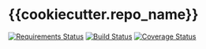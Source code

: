 # {{cookiecutter.repo_name}}

[![Requirements Status](https://requires.io/github/fernandoe/{{cookiecutter.repo_name}}/requirements.svg?branch=master)](https://requires.io/github/fernandoe/{{cookiecutter.repo_name}}/requirements/?branch=master)
[![Build Status](https://travis-ci.org/fernandoe/{{cookiecutter.repo_name}}.svg?branch=master)](https://travis-ci.org/fernandoe/{{cookiecutter.repo_name}})
[![Coverage Status](https://coveralls.io/repos/github/fernandoe/{{cookiecutter.repo_name}}/badge.svg?branch=master)](https://coveralls.io/github/fernandoe/{{cookiecutter.repo_name}}?branch=master)
